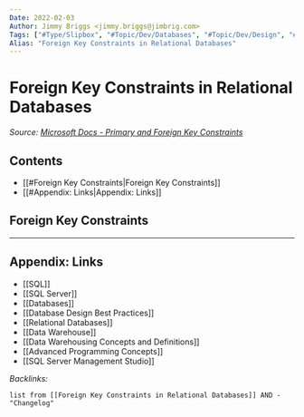 ```yaml
---
Date: 2022-02-03
Author: Jimmy Briggs <jimmy.briggs@jimbrig.com>
Tags: ["#Type/Slipbox", "#Topic/Dev/Databases", "#Topic/Dev/Design", "#Topic/Dev/SQL"]
Alias: "Foreign Key Constraints in Relational Databases"
---
```


# Foreign Key Constraints in Relational Databases

*Source: [Microsoft Docs - Primary and Foreign Key Constraints](https://docs.microsoft.com/en-us/sql/relational-databases/tables/primary-and-foreign-key-constraints?view=sql-server-ver15)*

## Contents

- [[#Foreign Key Constraints|Foreign Key Constraints]]
- [[#Appendix: Links|Appendix: Links]]


## Foreign Key Constraints






***

## Appendix: Links

- [[SQL]]
- [[SQL Server]]
- [[Databases]]
- [[Database Design Best Practices]]
- [[Relational Databases]]
- [[Data Warehouse]]
- [[Data Warehousing Concepts and Definitions]]
- [[Advanced Programming Concepts]]
- [[SQL Server Management Studio]]

*Backlinks:*

```dataview
list from [[Foreign Key Constraints in Relational Databases]] AND -"Changelog"
```